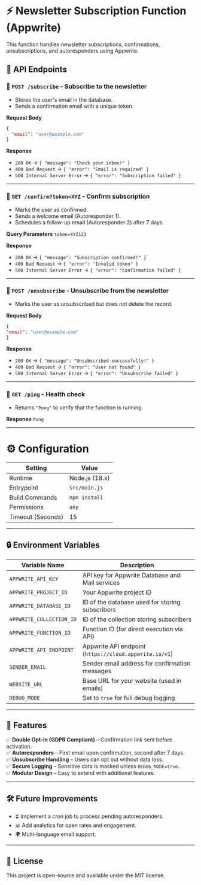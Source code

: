 # ⚡ Newsletter Subscription Function (Appwrite)

This function handles newsletter subscriptions, confirmations, unsubscriptions, and autoresponders using Appwrite.

## 🧰 API Endpoints

### 📌 `POST /subscribe` - Subscribe to the newsletter
- Stores the user's email in the database.
- Sends a confirmation email with a unique token.

**Request Body**
```json
{
  "email": "user@example.com"
}
```

**Response**
* `200 OK` → `{ "message": "Check your inbox!" }`
* `400 Bad Request` → `{ "error": "Email is required" }`
* `500 Internal Server Error` → `{ "error": "Subscription failed" }`

---

### 📌 `GET /confirm?token=XYZ` - Confirm subscription
* Marks the user as confirmed.
* Sends a welcome email (Autoresponder 1).
* Schedules a follow-up email (Autoresponder 2) after 7 days.

**Query Parameters**
`token=XYZ123`

**Response**
* `200 OK` → `{ "message": "Subscription confirmed!" }`
* `400 Bad Request` → `{ "error": "Invalid token" }`
* `500 Internal Server Error` → `{ "error": "Confirmation failed" }`

---

### 📌 `POST /unsubscribe` - Unsubscribe from the newsletter
* Marks the user as unsubscribed but does not delete the record.

**Request Body**

``` json
{
"email": "user@example.com"
}
```

**Response**
* `200 OK` → `{ "message": "Unsubscribed successfully!" }`
* `400 Bad Request` → `{ "error": "User not found" }`
* `500 Internal Server Error` → `{ "error": "Unsubscribe failed" }`

---

### 📌 `GET /ping` - Health check
* Returns `"Pong"` to verify that the function is running.

**Response**
`Pong`

---

# ⚙️ Configuration

| Setting | Value |
|---------|-------|
| Runtime | Node.js (18.x) |
| Entrypoint | `src/main.js` |
| Build Commands | `npm install` |
| Permissions | `any` |
| Timeout (Seconds) | 15 |

---

## 🔒 Environment Variables

| Variable Name | Description |
|---------------|-------------|
| `APPWRITE_API_KEY` | API key for Appwrite Database and Mail services |
| `APPWRITE_PROJECT_ID` | Your Appwrite project ID |
| `APPWRITE_DATABASE_ID` | ID of the database used for storing subscribers |
| `APPWRITE_COLLECTION_ID` | ID of the collection storing subscribers |
| `APPWRITE_FUNCTION_ID` | Function ID (for direct execution via API) |
| `APPWRITE_API_ENDPOINT` | Appwrite API endpoint (`https://cloud.appwrite.io/v1`) |
| `SENDER_EMAIL` | Sender email address for confirmation messages |
| `WEBSITE_URL` | Base URL for your website (used in emails) |
| `DEBUG_MODE` | Set to `true` for full debug logging |

---

## 🚀 Features

✅ **Double Opt-in (GDPR Compliant)** – Confirmation link sent before activation.  
✅ **Autoresponders** – First email upon confirmation, second after 7 days.  
✅ **Unsubscribe Handling** – Users can opt out without data loss.  
✅ **Secure Logging** – Sensitive data is masked unless `DEBUG_MODE=true`.  
✅ **Modular Design** – Easy to extend with additional features.

---

## 🛠️ Future Improvements

* ⏳ Implement a cron job to process pending autoresponders.
* 📊 Add analytics for open rates and engagement.
* 🌍 Multi-language email support.

---

## 📜 License

This project is open-source and available under the MIT license.
